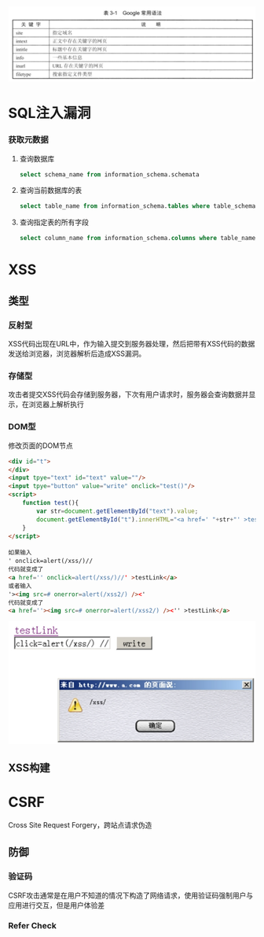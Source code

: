  ![1614739331045](Web%E5%AE%89%E5%85%A8%E6%B7%B1%E5%BA%A6%E5%89%96%E6%9E%90/1614739331045.png)

# SQL注入漏洞

### 获取元数据

1. 查询数据库

   ```sql
   select schema_name from information_schema.schemata
   ```

2. 查询当前数据库的表

   ```sql
   select table_name from information_schema.tables where table_schema= (select database())
   ```

3. 查询指定表的所有字段

   ```sql
   select column_name from information_schema.columns where table_name='student' 
   ```


# XSS

## 类型

### 反射型

XSS代码出现在URL中，作为输入提交到服务器处理，然后把带有XSS代码的数据发送给浏览器，浏览器解析后造成XSS漏洞。

### 存储型

攻击者提交XSS代码会存储到服务器，下次有用户请求时，服务器会查询数据并显示，在浏览器上解析执行

### DOM型

修改页面的DOM节点

```html
<div id="t">
</div>
<input tpye="text" id="text" value=""/>
<input tpye="button" value="write" onclick="test()"/>
<script>
	function test(){
        var str=document.getElementById("text").value;
        document.getElementById("t").innerHTML="<a href=' "+str+"' >testLink</a>";
    }
</script>

如果输入 
' onclick=alert(/xss/)//
代码就变成了
<a href='' onclick=alert(/xss/)//' >testLink</a>
或者输入
'><img src=# onerror=alert(/xss2/) /><'
代码就变成了
<a href=''><img src=# onerror=alert(/xss2/) /><'' >testLink</a>
```

![1615434995893](Web%E5%AE%89%E5%85%A8%E6%B7%B1%E5%BA%A6%E5%89%96%E6%9E%90/1615434995893.png)

## XSS构建



# CSRF

Cross Site Request Forgery，跨站点请求伪造

## 防御

### 验证码

CSRF攻击通常是在用户不知道的情况下构造了网络请求，使用验证码强制用户与应用进行交互，但是用户体验差

### Refer Check









